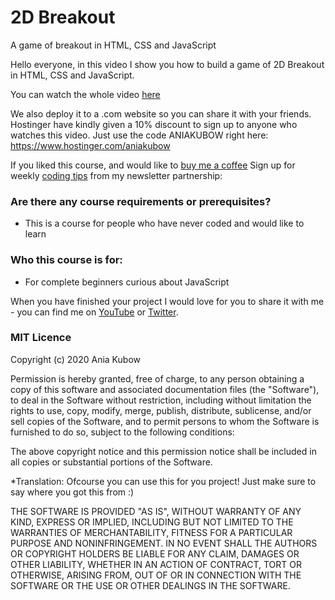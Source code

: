 # 2D Breakout
A game of breakout in HTML, CSS and JavaScript

Hello everyone, in this video I show you how to build a game of 2D Breakout in HTML, CSS and JavaScript.

You can watch the whole video [here](https://youtu.be/Z_Xt5dKpqIM)

We also deploy it to a .com website so you can share it with your friends. Hostinger have kindly given a 10% discount to sign up to anyone who watches this video. Just use the code ANIAKUBOW right here: https://www.hostinger.com/aniakubow

If you liked this course, and would like to [buy me a coffee](https://www.buymeacoffee.com/aniakubow)
Sign up for weekly [coding tips](http://bit.ly/JS-tips) from my newsletter partnership: 


### Are there any course requirements or prerequisites?
* This is a course for people who have never coded and would like to learn

### Who this course is for:
* For complete beginners curious about JavaScript

When you have finished your project I would love for you to share it with me - you can find me on [YouTube](https://www.youtube.com/channel/UC5DNytAJ6_FISueUfzZCVsw)  or [Twitter](https://www.twitter.com/ania_kubow). 


### MIT Licence

Copyright (c) 2020 Ania Kubow

Permission is hereby granted, free of charge, to any person obtaining a copy of this software and associated documentation files (the "Software"), to deal in the Software without restriction, including without limitation the rights to use, copy, modify, merge, publish, distribute, sublicense, and/or sell copies of the Software, and to permit persons to whom the Software is furnished to do so, subject to the following conditions:

The above copyright notice and this permission notice shall be included in all copies or substantial portions of the Software.

*Translation: Ofcourse you can use this for you project! Just make sure to say where you got this from :)

THE SOFTWARE IS PROVIDED "AS IS", WITHOUT WARRANTY OF ANY KIND, EXPRESS OR IMPLIED, INCLUDING BUT NOT LIMITED TO THE WARRANTIES OF MERCHANTABILITY, FITNESS FOR A PARTICULAR PURPOSE AND NONINFRINGEMENT. IN NO EVENT SHALL THE AUTHORS OR COPYRIGHT HOLDERS BE LIABLE FOR ANY CLAIM, DAMAGES OR OTHER LIABILITY, WHETHER IN AN ACTION OF CONTRACT, TORT OR OTHERWISE, ARISING FROM, OUT OF OR IN CONNECTION WITH THE SOFTWARE OR THE USE OR OTHER DEALINGS IN THE SOFTWARE.
